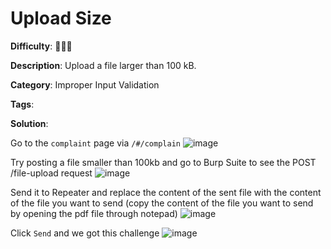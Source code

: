 # Upload Size

**Difficulty**: :star2::star2::star2:

**Description**: Upload a file larger than 100 kB.

**Category**: Improper Input Validation

**Tags**:

**Solution**:

Go to the `complaint` page via `/#/complain`
![image](https://user-images.githubusercontent.com/70436051/180413484-3f306cbb-3eb3-4d09-b822-e4e553963887.png)

Try posting a file smaller than 100kb and go to Burp Suite to see the POST /file-upload request
![image](https://user-images.githubusercontent.com/70436051/180414902-15a81666-b1b0-4d99-8427-c92179374cde.png)

Send it to Repeater and replace the content of the sent file with the content of the file you want to send (copy the content of the file you want to send by opening the pdf file through notepad)
![image](https://user-images.githubusercontent.com/70436051/180417858-b4362fba-5bae-4fa9-ac22-45d8051f17a3.png)

Click `Send` and we got this challenge
![image](https://user-images.githubusercontent.com/70436051/180418106-48ac96e7-b66c-4238-813d-8e9cedccef9b.png)
